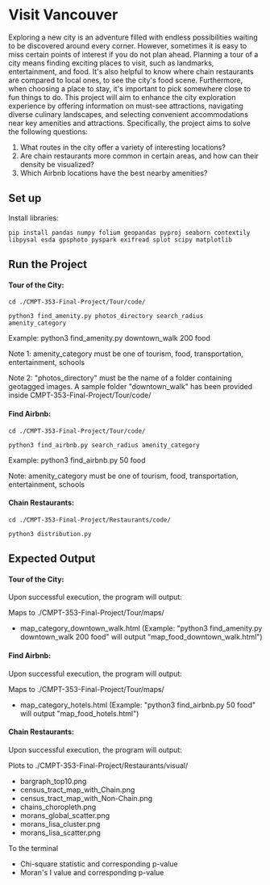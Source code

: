 # Visit Vancouver
Exploring a new city is an adventure filled with endless possibilities waiting to be
discovered around every corner. However, sometimes it is easy to miss certain points of interest if
you do not plan ahead. Planning a tour of a city means finding exciting places to visit, such as
landmarks, entertainment, and food. It's also helpful to know where chain restaurants are compared
to local ones, to see the city's food scene. Furthermore, when choosing a place to stay, it's important
to pick somewhere close to fun things to do. This project will aim to enhance the city exploration
experience by offering information on must-see attractions, navigating diverse culinary landscapes,
and selecting convenient accommodations near key amenities and attractions. Specifically, the
project aims to solve the following questions:

1. What routes in the city offer a variety of interesting locations?
2. Are chain restaurants more common in certain areas, and how can their density be visualized?
3. Which Airbnb locations have the best nearby amenities?

## Set up
Install libraries:
```
pip install pandas numpy folium geopandas pyproj seaborn contextily libpysal esda gpsphoto pyspark exifread splot scipy matplotlib
```

## Run the Project
#### Tour of the City:
```
cd ./CMPT-353-Final-Project/Tour/code/
```
```
python3 find_amenity.py photos_directory search_radius amenity_category
```
Example: python3 find_amenity.py downtown_walk 200 food

Note 1: amenity_category must be one of tourism, food, transportation, entertainment, schools

Note 2: "photos_directory" must be the name of a folder containing geotagged images. A sample folder "downtown_walk" has been provided inside CMPT-353-Final-Project/Tour/code/

#### Find Airbnb:
```
cd ./CMPT-353-Final-Project/Tour/code/
```
```
python3 find_airbnb.py search_radius amenity_category
```
Example: python3 find_airbnb.py 50 food

Note: amenity_category must be one of tourism, food, transportation, entertainment, schools

#### Chain Restaurants:
```
cd ./CMPT-353-Final-Project/Restaurants/code/
```
```
python3 distribution.py
```

## Expected Output
#### Tour of the City:
Upon successful execution, the program will output: 

Maps to ./CMPT-353-Final-Project/Tour/maps/
- map_category_downtown_walk.html (Example: "python3 find_amenity.py downtown_walk 200 food" will output "map_food_downtown_walk.html")

#### Find Airbnb:
Upon successful execution, the program will output: 

Maps to ./CMPT-353-Final-Project/Tour/maps/
- map_category_hotels.html (Example: "python3 find_airbnb.py 50 food" will output "map_food_hotels.html")

#### Chain Restaurants:
Upon successful execution, the program will output: 

Plots to ./CMPT-353-Final-Project/Restaurants/visual/
- bargraph_top10.png
- census_tract_map_with_Chain.png
- census_tract_map_with_Non-Chain.png
- chains_choropleth.png
- morans_global_scatter.png
- morans_lisa_cluster.png
- morans_lisa_scatter.png

To the terminal
- Chi-square statistic and corresponding p-value
- Moran's I value and corresponding p-value

